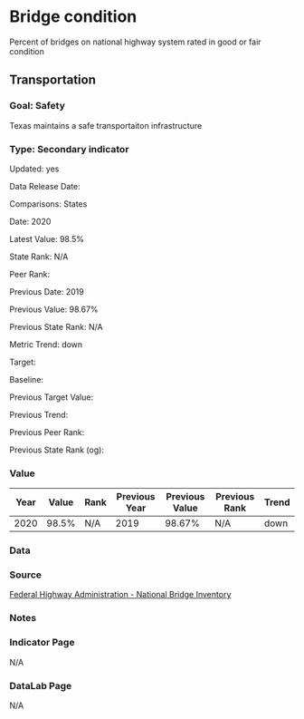 # Bridge condition

Percent of bridges on national highway system rated in good or fair condition

## Transportation

### Goal: Safety

Texas maintains a safe transportaiton infrastructure

### Type: Secondary indicator

Updated: yes

Data Release Date: 


Comparisons: States

Date: 2020

Latest Value: 98.5% 

State Rank: N/A

Peer Rank: 

Previous Date: 2019

Previous Value: 98.67%

Previous State Rank: N/A

Metric Trend: down

Target: 

Baseline: 

Previous Target Value: 

Previous Trend: 

Previous Peer Rank: 

Previous State Rank (og): 

### Value

| Year      |  Value      | Rank        | Previous Year | Previous Value | Previous Rank | Trend | 
| ----------- | ----------- | ----------- | ----------- | ----------- | ----------- | -----------|
|   2020      | 98.5%       |  N/A        |      2019   |   98.67%    |      N/A    |    down    | 

### Data

### Source

[Federal Highway Administration - National Bridge Inventory](https://www.fhwa.dot.gov/bridge/nbi/no10/county20d.cfm#tx)

### Notes


### Indicator Page

N/A

### DataLab Page

N/A

